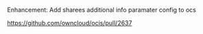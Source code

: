 Enhancement: Add sharees additional info paramater config to ocs

https://github.com/owncloud/ocis/pull/2637